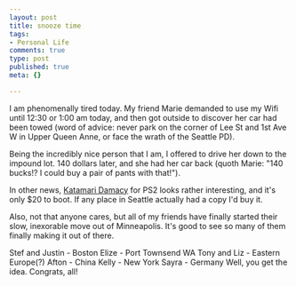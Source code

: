```yaml
--- 
layout: post
title: snooze time
tags: 
- Personal Life
comments: true
type: post
published: true
meta: {}

---
```

I am phenomenally tired today. My friend Marie demanded to use my Wifi until 12:30 or 1:00 am today, and then got outside to discover her car had been towed (word of advice: never park on the corner of Lee St and 1st Ave W in Upper Queen Anne, or face the wrath of the Seattle PD).

  Being the incredibly nice person that I am, I offered to drive her down to the impound lot. 140 dollars later, and she had her car back (quoth Marie: "140 bucks!? I could buy a pair of pants with that!").

  In other news, <a href="http://www.gamerankings.com/htmlpagesscreens/918766.asp?screenid=10">Katamari Damacy</a> for PS2 looks rather interesting, and it's only $20 to boot. If any place in Seattle actually had a copy I'd buy it.

  Also, not that anyone cares, but all of my friends have finally started their slow, inexorable move out of Minneapolis. It's good to see so many of them finally making it out of there.

  Stef and Justin - Boston
  Elize - Port Townsend WA
  Tony and Liz - Eastern Europe(?)
  Afton - China
  Kelly - New York
  Sayra - Germany
  Well, you get the idea. Congrats, all!
